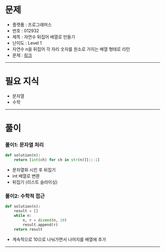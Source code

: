 # 문제
- 플랫폼 : 프로그래머스
- 번호 : 012932
- 제목 : 자연수 뒤집어 배열로 만들기
- 난이도 : Level 1
- 자연수 n을 뒤집어 각 자리 숫자를 원소로 가지는 배열 형태로 리턴
- 문제 : <a href="https://school.programmers.co.kr/learn/courses/30/lessons/12932" target="_blank">링크</a>

---

# 필요 지식
- 문자열
- 수학

---

# 풀이

### 풀이1: 문자열 처리
```python
def solution(n):
    return [int(ch) for ch in str(n)][::-1]
```
- 문자열화 시킨 후 뒤집기
- int 배열로 변환
- 뒤집기 (리스트 슬라이싱)

### 풀이2: 수학적 접근
```python
def solution(n):
    result = []
    while n:
        n, r = divmod(n, 10)
        result.append(r)
    return result
```
- 계속적으로 10으로 나눠가면서 나머지를 배열에 추가

---
